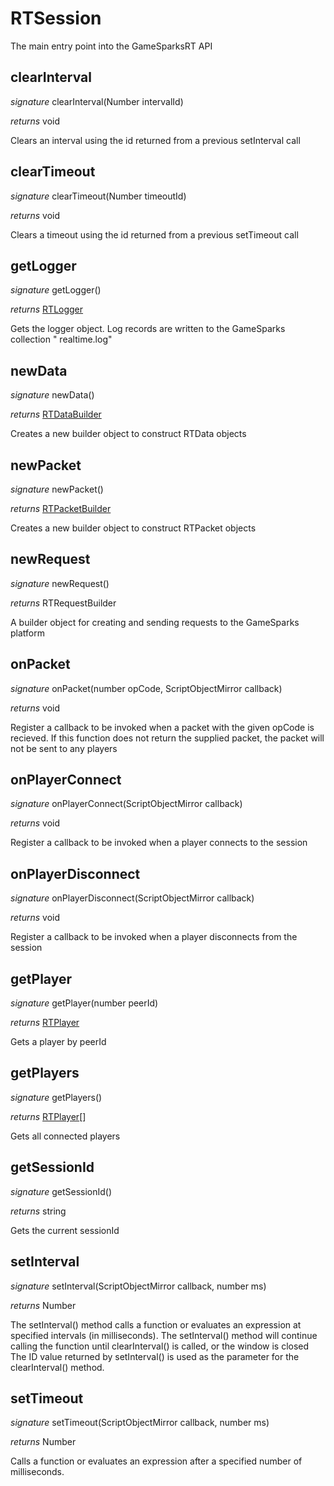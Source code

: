 # RTSession

The main entry point into the GameSparksRT API


## clearInterval
_signature_ clearInterval(Number intervalId)</p>
_returns_ void</p>
Clears an interval using the id returned from a previous setInterval call

## clearTimeout
_signature_ clearTimeout(Number timeoutId)</p>
_returns_ void</p>
Clears a timeout using the id returned from a previous setTimeout call

## getLogger
_signature_ getLogger()</p>
_returns_ [RTLogger](RTLogger.md)</p>
Gets the logger object. Log records are written to the GameSparks collection " realtime.log"

## newData
_signature_ newData()</p>
_returns_ [RTDataBuilder](RTDataBuilder.md)</p>
Creates a new builder object to construct RTData objects

## newPacket
_signature_ newPacket()</p>
_returns_ [RTPacketBuilder](RTPacketBuilder.md)</p>
Creates a new builder object to construct RTPacket objects

## newRequest
_signature_ newRequest()</p>
_returns_ RTRequestBuilder</p>
A builder object for creating and sending requests to the GameSparks platform

## onPacket
_signature_ onPacket(number opCode, ScriptObjectMirror callback)</p>
_returns_ void</p>
Register a callback to be invoked when a packet with the given opCode is recieved. If this function does not return the supplied packet, the packet will not be sent to any players

## onPlayerConnect
_signature_ onPlayerConnect(ScriptObjectMirror callback)</p>
_returns_ void</p>
Register a callback to be invoked when a player connects to the session

## onPlayerDisconnect
_signature_ onPlayerDisconnect(ScriptObjectMirror callback)</p>
_returns_ void</p>
Register a callback to be invoked when a player disconnects from the session

## getPlayer
_signature_ getPlayer(number peerId)</p>
_returns_ [RTPlayer](RTPlayer.md)</p>
Gets a player by peerId

## getPlayers
_signature_ getPlayers()</p>
_returns_ [RTPlayer](RTPlayer.md)[]</p>
Gets all connected players

## getSessionId
_signature_ getSessionId()</p>
_returns_ string</p>
Gets the current sessionId

## setInterval
_signature_ setInterval(ScriptObjectMirror callback, number ms)</p>
_returns_ Number</p>
The setInterval() method calls a function or evaluates an expression at specified intervals (in milliseconds).
The setInterval() method will continue calling the function until clearInterval() is called, or the window is closed
The ID value returned by setInterval() is used as the parameter for the clearInterval() method.

## setTimeout
_signature_ setTimeout(ScriptObjectMirror callback, number ms)</p>
_returns_ Number</p>
Calls a function or evaluates an expression after a specified number of milliseconds.

